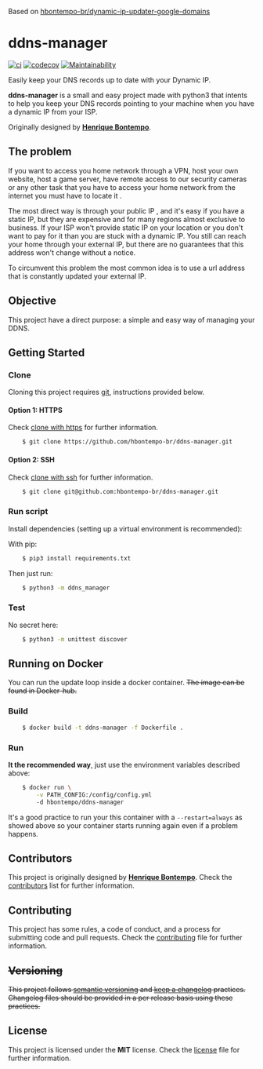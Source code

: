 Based on [hbontempo-br/dynamic-ip-updater-google-domains](https://github.com/hbontempo-br/dynamic-ip-updater-google-domains)

# ddns-manager
[![ci](https://circleci.com/gh/hbontempo-br/ddns-manager.svg?style=shield)](https://circleci.com/gh/hbontempo-br/ddns-manager) 
[![codecov](https://codecov.io/gh/hbontempo-br/ddns-manager/branch/master/graph/badge.svg)](https://codecov.io/gh/hbontempo-br/ddns-manager)
[![Maintainability](https://api.codeclimate.com/v1/badges/dcceaf5e223b92659d2c/maintainability)](https://codeclimate.com/github/hbontempo-br/ddns-manager/maintainability)

Easily keep your DNS records up to date with your Dynamic IP.

**ddns-manager** is a small and easy project made with python3 that intents to help you keep
your DNS records pointing to your machine when you have a dynamic IP from your ISP.

Originally designed by **[Henrique Bontempo][author]**.

## The problem

If you want to access you home network through a VPN, host your own website, host a game server, have remote access to 
our security cameras or any other task that you have to access your home network from the internet you must have to 
locate it .

The most direct way is through your public IP , and it's easy if you have a static IP, but they are expensive and for 
many regions almost exclusive to business. If your ISP won't provide static IP on your location or you don't want to 
pay for it than you are stuck with a dynamic IP. You still can reach your home through your external IP, but there are 
no guarantees that this address won't change without a notice.

To circumvent this problem the most common idea is to use a url address that is constantly updated your external IP. 

## Objective

This project have a direct purpose: a simple and easy way of managing your DDNS.

## Getting Started

### Clone

Cloning this project requires [git][git], instructions provided below.

#### Option 1: HTTPS

Check [clone with https][git_clone_https] for further information.

```bash
    $ git clone https://github.com/hbontempo-br/ddns-manager.git
```

#### Option 2: SSH

Check [clone with ssh][git_clone_ssh] for further information.

```bash
    $ git clone git@github.com:hbontempo-br/ddns-manager.git
```


### Run script

Install dependencies (setting up a virtual environment is recommended):

With pip:
```bash
    $ pip3 install requirements.txt
```

Then just run:

```bash
    $ python3 -m ddns_manager
```

### Test

No secret here:

```bash
    $ python3 -m unittest discover
```

## Running on Docker

You can run the update loop inside a docker container.
~~The image can be found in Docker-hub.~~

### Build

```bash
    $ docker build -t ddns-manager -f Dockerfile .
```

### Run

**It the recommended way**, just use the environment variables described above:

```bash
    $ docker run \
        -v PATH_CONFIG:/config/config.yml
        -d hbontempo/ddns-manager
```

It's a good practice to run your this container with a `--restart=always` as showed above so your container 
starts running again even if a problem happens.

## Contributors

This project is originally designed by **[Henrique Bontempo][author]**.
Check the [contributors][contributors] list for further information.

## Contributing

This project has some rules, a code of conduct, and a process for submitting
code and pull requests. Check the [contributing](CONTRIBUTING.md) file for
further information.

## ~~Versioning~~

~~This project follows [semantic versioning][semantic_versioning] and
[keep a changelog][keep_a_changelog] practices. Changelog files should be
provided in a per release basis using these practices.~~

## License

This project is licensed under the **MIT** license. Check the [license](LICENSE)
file for further information.



[author]: https://github.com/hbontempo-br/
[git]: https://git-scm.com
[git_clone_https]: https://help.github.com/articles/which-remote-url-should-i-use/#cloning-with-https-urls-recommended
[git_clone_ssh]: https://help.github.com/articles/which-remote-url-should-i-use/#cloning-with-ssh-urls
[contributors]: https://github.com/hbontempo-br/ddns-manager/contributors
[semantic_versioning]: http://semver.org/spec/v2.0.0.html
[keep_a_changelog]: http://keepachangelog.com/en/1.0.0/
